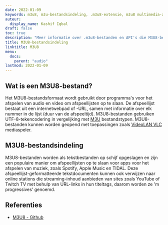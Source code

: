 ```yaml
---
date: 2022-01-09
keywords: m3u8, m3u-bestandsindeling, .m3u8-extensie, m3u8 multimedia-afspeellijst, m3u8-afspeellijstindeling
auteur:
  display_name: Kashif Iqbal
draft: false
toc: true
description: "Meer informatie over .m3u8-bestanden en API's die M3U8-bestanden kunnen maken en openen."
title: M3U8-bestandsindeling
linktitle: M3U8
menu:
  docs:
    parent: "audio"
lastmod: 2022-01-09
---
```


## Wat is een M3U8-bestand?

Het M3U8-bestandsformaat wordt gebruikt door programma's voor het afspelen van audio en video om afspeellijsten op te slaan. De afspeellijst bestaat uit een internetwebpad of -URL, samen met informatie over elk nummer in de lijst (duur van de afspeeltijd). M3U8-bestanden gebruiken UTF-8-tekencodering in vergelijking met [M3U](/nl/audio/m3u/) bestandstypen. M3U8-bestanden kunnen worden geopend met toepassingen zoals [VideoLAN VLC](https://www.videolan.org/vlc/features.html) mediaspeler.

## M3U8-bestandsindeling

M3U8-bestanden worden als tekstbestanden op schijf opgeslagen en zijn een populaire manier om afspeellijsten op te slaan voor apps voor het afspelen van muziek, zoals Spotify, Apple Music en TIDAL. Deze afspeellijst-geformatteerde tekstdocumenten kunnen ook verwijzen naar online stations die streaming-inhoud aanbieden van sites zoals YouTube of Twitch TV met behulp van URL-links in hun titeltags, daarom worden ze 'm progressives' genoemd.

## Referenties ##

- [M3U8 - Github](https://gist.github.com/primaryobjects/7423d7982656a31e72542f60d30f9d30)

